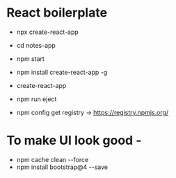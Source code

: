 # React boilerplate
- npx create-react-app <project-name>
- cd notes-app
- npm start


- npm install create-react-app -g
- create-react-app <project-name>

- npm run eject 

- npm config get registry -> https://registry.npmjs.org/

# To make UI look good -
- npm cache clean --force
- npm install bootstrap@4 --save
